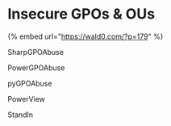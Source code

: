 # Insecure GPOs & OUs

{% embed url="https://wald0.com/?p=179" %}

SharpGPOAbuse

PowerGPOAbuse

pyGPOAbuse

PowerView

StandIn

